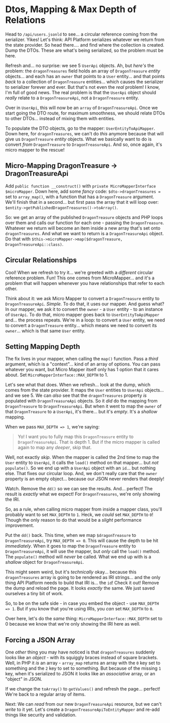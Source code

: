 # Dtos, Mapping & Max Depth of Relations

Head to `/api/users.jsonld` to see... a circular reference
coming from the serializer. Yikes! Let's think: API Platform serializes
whatever we return from the state provider. So head there.... and find where
the collection is created. Dump the DTOs. These are what's being serialized, so
the problem must be here.

Refresh and... no surprise: we see 5 `UserApi` objects. Ah, but *here's* the problem:
the `dragonTreasures` field holds an array of `DragonTreasure` *entity* objects...
and each has an `owner` that points to a `User` entity... and that points *back*
to a collection of `DragonTreasure` entities... which causes the serializer to
serializer forever and ever. But that's not even the *real* problem! I know, I'm
full of good news. The real problem is that the `UserApi` object should *really*
relate to a `DragonTreasureApi`, not a `DragonTreasure` entity.

Over in `UserApi`, this will now be an `array` of `DragonTreasureApi`. Once we start
going the DTO route, for maximum smoothness, we should relate DTOs to other DTOs...
instead of mixing them with entities.

To populate the DTO objects, go to the mapper: `UserEntityToApiMapper`. Down here,
for `dragonTreasures`, we can't do *this* anymore because that will give us
`DragonTreasure` *entity* objects. What we basically want to do is convert *from*
`DragonTreasure` to `DragonTreasureApi`. And so, once again, it's micro mapper to
the rescue!

## Micro-Mapping DragonTreasure -> DragonTreasureApi

Add `public function __construct()` with `private MicroMapperInterface $microMapper`.
Down here, add some *fancy* code: `$dto->dragonTreasures =` set to `array_map()`,
with a function that has a `DragonTreasure` argument. We'll finish that in a second...
but first pass the array that it will loop over:
`$entity->getPublishedDragonTreasures()->toArray()`.

So: we get an array of the published `DragonTreasure` objects and
PHP loops over them and calls our function for each one - passing the
`DragonTreasure`. Whatever we return will become an item inside
a new array that's set onto `dragonTreasures`. And what we want to return
is a `DragonTreasureApi` object. Do that with
`$this->microMapper->map($dragonTreasure, DragonTreasureApi::class)`.

## Circular Relationships

Cool! When we refresh to try it... we're greeted with a *different* circular
reference problem. Fun! This one comes from MicroMapper... and it's a problem
that will happen whenever you have relationships that refer to each other.

Think about it: we ask Micro Mapper to convert a `DragonTreasure` entity to
`DragonTreasureApi`. *Simple.* To do that, it uses our mapper. And guess what? In
our mapper, we ask it to convert the `owner` - a `User` entity - to an instance of
`UserApi`. To do that, micro mapper goes back to `UserEntityToApiMapper` and...
the process repeats. We're in a loop: to convert a `User` entity, we need to convert
a `DragonTreasure` entity... which means we need to convert its `owner`... which
is that same `User` entity.

## Setting Mapping Depth

The fix lives in your mapper, when calling the `map()` function. Pass
a *third* argument, which is a "context"... kind of an array of options. You
can pass whatever you want, but Micro Mapper itself only has 1 option that
it cares about. Set `MicroMapperInterface::MAX_DEPTH` to 1. 

Let's see what that does. When we refresh... look at the dump, which comes
from the state provider. It maps the `User` entities to `UserApi` objects... and
we see 5. We can *also* see that the `dragonTreasures` property *is* populated with
`DragonTreasureApi` objects. So it *did* do the mapping from `DragonTreasure` to
`DragonTreasureApi`. But when it went to map the `owner` of that `DragonTreasure`
to a `UserApi`, it's there... but it's *empty*. It's a *shallow* mapping.

When we pass `MAX_DEPTH => 1`, we're saying:

> Yo! I want you to fully map this `DragonTreasure` entity to `DragonTreasureApi`.
> That is depth 1. But if the micro mapper is called again to map any *deeper*,
> skip that.

Well, not exactly *skip*. When the mapper is called the 2nd time to map the
`User` entity to `UserApi`, it calls the `load()` method on that mapper... but
*not* `populate()`. So we end up with a `UserApi` object with an `id`... but nothing
else. That fixes our circular loop. And, we don't really care that the `owner`
property is an empty object... because our JSON never renders that deeply!

Watch. Remove the `dd()` so we can see the results. And... perfect! The result is
*exactly* what we expect! For `DragonTreasures`, we're only showing the IRI.

So, as a rule, when calling micro mapper from inside a mapper class, you'll probably
want to set `MAX_DEPTH` to `1`. Heck, we *could* set `MAX_DEPTH` to `0`! Though
the only reason to do that would be a *slight* performance improvement.

Put the `dd()` back. This time, when we map `$dragonTreasure` to `DragonTreasureApi`,
try `MAX_DEPTH => 0`. This will cause the depth to be hit *immediately*. When it
goes to map the `DragonTreasure` entity to `DragonTreasureApi`, it will use the
mapper, but *only* call the `load()` method. The `populate()` method will *never*
be called. What we end up with is a *shallow* object for `DragonTreasureApi`.

This might seem weird, but it's *technically* okay... because this `dragonTreasures`
array is going to be rendered as IRI strings... and the only thing API Platform
needs to build that IRI is... the `id`! Check it out! Remove the dump and reload
the page. It looks *exactly* the same. We just saved ourselves a tiny bit of work.

So, to be on the safe side - in case you embed the object - use `MAX_DEPTH => 1`.
But if you know that you're using IRIs, you *can* set `MAX_DEPTH` to `0`.

Over here, let's do the *same* thing: `MicroMapperInterface::MAX_DEPTH` set to
0 because we know that we're only showing the IRI here as well.

## Forcing a JSON Array

One *other* thing you may have noticed is that `dragonTreasures` suddenly looks like
an *object* - with its squiggly braces instead of square brackets. Well, in PHP
it *is* an array - `array_map` returns an array with the `0` key set to something
and the `2` key to set to something. But because of the missing `1` key, when it's
serialized to JSON it looks like an *associative* array, or an "object" in JSON.

If we change the `toArray()` to `getValues()` and refresh the page... perfect! We're
back to a regular array of items.

Next: We can *read* from our new `DragonTreasureApi` resource, but we can't *write* to
it yet. Let's create a `DragonTreasureApiToEntityMapper` and re-add things like
security and validation.

